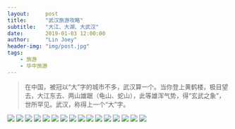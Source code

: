 ```yaml
---
layout:     post
title:      "武汉旅游攻略"
subtitle:   "大江、大湖、大武汉"
date:       2019-01-03 12:00:00
author:     "Lin Joey"
header-img: "img/post.jpg"
tags:
    - 旅游
    - 华中旅游
---
```

>在中国，被冠以“大”字的城市不多，武汉算一个。当你登上黄鹤楼，极目望去，大江东去、两山雄踞（龟山、蛇山），此等雄浑气势，得“玄武之象”，世所罕见。武汉，称得上一个“大”字。

![](https://linjoey-image.oss-cn-beijing.aliyuncs.com/我是驴友-武汉_页面_01.jpg)
![](https://linjoey-image.oss-cn-beijing.aliyuncs.com/我是驴友-武汉_页面_02.jpg)
![](https://linjoey-image.oss-cn-beijing.aliyuncs.com/我是驴友-武汉_页面_03.jpg)
![](https://linjoey-image.oss-cn-beijing.aliyuncs.com/我是驴友-武汉_页面_04.jpg)
![](https://linjoey-image.oss-cn-beijing.aliyuncs.com/我是驴友-武汉_页面_05.jpg)
![](https://linjoey-image.oss-cn-beijing.aliyuncs.com/我是驴友-武汉_页面_06.jpg)
![](https://linjoey-image.oss-cn-beijing.aliyuncs.com/我是驴友-武汉_页面_07.jpg)
![](https://linjoey-image.oss-cn-beijing.aliyuncs.com/我是驴友-武汉_页面_08.jpg)
![](https://linjoey-image.oss-cn-beijing.aliyuncs.com/我是驴友-武汉_页面_09.jpg)
![](https://linjoey-image.oss-cn-beijing.aliyuncs.com/我是驴友-武汉_页面_10.jpg)
![](https://linjoey-image.oss-cn-beijing.aliyuncs.com/我是驴友-武汉_页面_11.jpg)
![](https://linjoey-image.oss-cn-beijing.aliyuncs.com/我是驴友-武汉_页面_12.jpg)
![](https://linjoey-image.oss-cn-beijing.aliyuncs.com/我是驴友-武汉_页面_13.jpg)
![](https://linjoey-image.oss-cn-beijing.aliyuncs.com/我是驴友-武汉_页面_14.jpg)
![](https://linjoey-image.oss-cn-beijing.aliyuncs.com/我是驴友-武汉_页面_15.jpg)
![](https://linjoey-image.oss-cn-beijing.aliyuncs.com/我是驴友-武汉_页面_16.jpg)
